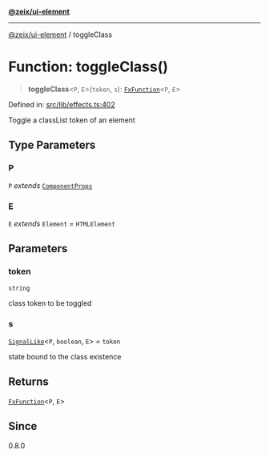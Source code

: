 [**@zeix/ui-element**](../README.md)

***

[@zeix/ui-element](../globals.md) / toggleClass

# Function: toggleClass()

> **toggleClass**\<`P`, `E`\>(`token`, `s`): [`FxFunction`](../type-aliases/FxFunction.md)\<`P`, `E`\>

Defined in: [src/lib/effects.ts:402](https://github.com/zeixcom/ui-element/blob/6285025fa3b3778fb2f356dae80a5fa6250ac264/src/lib/effects.ts#L402)

Toggle a classList token of an element

## Type Parameters

### P

`P` *extends* [`ComponentProps`](../type-aliases/ComponentProps.md)

### E

`E` *extends* `Element` = `HTMLElement`

## Parameters

### token

`string`

class token to be toggled

### s

[`SignalLike`](../type-aliases/SignalLike.md)\<`P`, `boolean`, `E`\> = `token`

state bound to the class existence

## Returns

[`FxFunction`](../type-aliases/FxFunction.md)\<`P`, `E`\>

## Since

0.8.0
